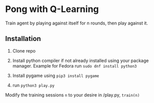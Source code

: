 # Pong with Q-Learning

Train agent by playing against itself for n rounds, then play against it.

## Installation

1. Clone repo

3. Install python compiler if not already installed using your package manager. Example for Fedora run `sudo dnf install python3`

2. Install pygame using `pip3 install pygame`

3. run `python3 play.py`

Modify the training sessions `n` to your desire in /play.py, `train(n)`